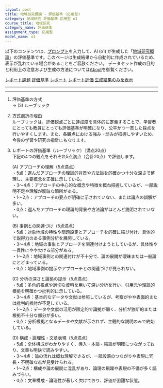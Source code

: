```yaml
---
layout: post
title: 地域研究概論 - 評価基準 (応用型)
category: 地域研究 評価基準 応用型 o1
course_title: 地域研究
category_name: 評価基準
assignment_type: 応用型
model_name: o1
---
```


以下のコンテンツは、[プロンプト](https://github.com/takedatoshiyuki/synthetic_assignments/tree/main/generated/地域研究/o1/prompt_評価基準-応用型.md)を入力して、AI (o1) が生成した「[地域研究概論](/contents/地域研究/)」の評価基準です。このページは生成結果から自動的に作成されているため、表示が乱れている場合があることをご容赦ください。
データセット作成の目的と利用上の注意および生成の方法については[About](/About)を御覧ください。

[レポート課題](../レポート課題-応用型)
[評価基準](../評価基準-応用型)
[レポート](../レポート-応用型)
[レポート評価](../レポート評価-応用型)
[生成結果のみを表示](https://github.com/takedatoshiyuki/synthetic_assignments/tree/main/generated/地域研究/o1/評価基準-応用型.md)
  

***
***
  
1. 評価基準の方式  
   → (3) ルーブリック

2. 方式選択の理由  
   ルーブリックは、評価観点ごとに達成度を具体的に定義することで、学習者にとっても教員にとっても評価基準が明確になり、公平かつ一貫した採点を行いやすくします。また、各観点における強み・弱みが把握しやすいため、今後の学習や研究の指針にもなります。

3. レポートの評価基準（ルーブリック）〔満点20点〕  
   下記の4つの観点をそれぞれ5点満点（合計20点）で評価します。

   (A) アプローチの理解（5点満点）  
   ・5点：選んだアプローチの理論的背景や方法論を的確かつ十分な深さで整理し、主要概念を正確に示している。  
   ・3〜4点：アプローチの中心的な概念や特徴を概ね把握しているが、一部説明不足や理解が曖昧な箇所がある。  
   ・1〜2点：アプローチの要点が明確に示されていない、または論点の誤解が多い。  
   ・0点：選んだアプローチの理論的背景や方法論がほとんど説明されていない。

   (B) 事例との関連づけ（5点満点）  
   ・5点：対象地域の特性や問題設定とアプローチを的確に結び付け、具体的で説得力のある事例分析を展開している。  
   ・3〜4点：地域の事象とアプローチを関連付けようとしているが、具体性や一貫性にやや欠ける部分がある。  
   ・1〜2点：地域事例との関連付けが不十分で、論の展開が曖昧または一般論にとどまっている。  
   ・0点：地域事例の提示やアプローチとの関連づけが見られない。

   (C) 分析の深さと論拠の提示（5点満点）  
   ・5点：多角的視点や適切な資料を用いて深い分析を行い、引用元や理論的根拠を明確かつ批判的に示している。  
   ・3〜4点：基本的なデータや文献は参照しているが、考察がやや表面的または批判的検討が不足している。  
   ・1〜2点：データや文献の活用が限定的で論拠が弱く、分析が独断的または根拠不十分な部分が多い。  
   ・0点：分析根拠となるデータや文献が示されず、主観的な説明のみで終始している。

   (D) 構成・論理性・文章表現（5点満点）  
   ・5点：全体構成がわかりやすく、導入・本論・結論が明確につながっており、文章も明快で読みやすい。  
   ・3〜4点：論の流れは概ね理解できるが、一部段落のつながりや表現に冗長・不明確な点が見受けられる。  
   ・1〜2点：構成や論の展開に混乱があり、論理の飛躍や表現の不備が多く読みづらい。  
   ・0点：文章構成・論理性が著しく欠けており、評価が困難な状態。
